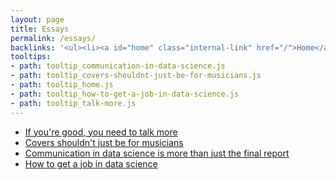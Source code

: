 ```yaml
---
layout: page
title: Essays
permalink: /essays/
backlinks: '<ul><li><a id="home" class="internal-link" href="/">Home</a></li></ul>'
tooltips: 
- path: tooltip_communication-in-data-science.js
- path: tooltip_covers-shouldnt-just-be-for-musicians.js
- path: tooltip_home.js
- path: tooltip_how-to-get-a-job-in-data-science.js
- path: tooltip_talk-more.js
---
```


* <a id="talk-more" class="internal-link" href="/talk-more/">If you're good, you need to talk more</a>
* <a id="covers-shouldnt-just-be-for-musicians" class="internal-link" href="/covers-shouldnt-just-be-for-musicians/">Covers shouldn't just be for musicians</a>
* <a id="communication-in-data-science" class="internal-link" href="/communication-in-data-science/">Communication in data science is more than just the final report</a>
* <a id="how-to-get-a-job-in-data-science" class="internal-link" href="/how-to-get-a-job-in-data-science/">How to get a job in data science</a>